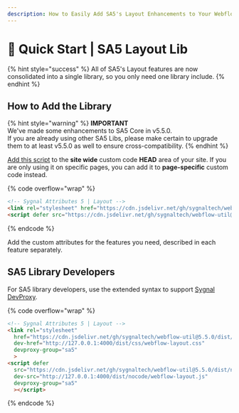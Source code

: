 ```yaml
---
description: How to Easily Add SA5's Layout Enhancements to Your Webflow Site
---
```


# 🚀 Quick Start | SA5 Layout Lib

{% hint style="success" %}
All of SA5's Layout features are now consolidated into a single library, so you only need one library include.&#x20;
{% endhint %}

## How to Add the Library  <a href="#step-1---add-the-library" id="step-1---add-the-library"></a>

{% hint style="warning" %}
**IMPORTANT** \
We've made some enhancements to SA5 Core in v5.5.0. \
If you are already using other SA5 Libs, please make certain to upgrade them to at least v5.5.0 as well to ensure cross-compatibility.&#x20;
{% endhint %}

[Add this script](../overview/how-to-add-custom-code.md) to the **site wide** custom code **HEAD** area of your site. If you are only using it on specific pages, you can add it to **page-specific** custom code instead.

{% code overflow="wrap" %}
```html
<!-- Sygnal Attributes 5 | Layout --> 
<link rel="stylesheet" href="https://cdn.jsdelivr.net/gh/sygnaltech/webflow-util@5.5.0/dist/css/webflow-layout.css"> 
<script defer src="https://cdn.jsdelivr.net/gh/sygnaltech/webflow-util@5.5.0/dist/nocode/webflow-layout.js"></script>
```
{% endcode %}

Add the custom attributes for the features you need, described in each feature separately. &#x20;

## SA5 Library Developers

For SA5 library developers, use the extended syntax to support [Sygnal DevProxy](https://engine.sygnal.com/devproxy).&#x20;

{% code overflow="wrap" %}
```html
<!-- Sygnal Attributes 5 | Layout --> 
<link rel="stylesheet" 
  href="https://cdn.jsdelivr.net/gh/sygnaltech/webflow-util@5.5.0/dist/css/webflow-layout.css"
  dev-href="http://127.0.0.1:4000/dist/css/webflow-layout.css"
  devproxy-group="sa5"
  > 
<script defer 
  src="https://cdn.jsdelivr.net/gh/sygnaltech/webflow-util@5.5.0/dist/nocode/webflow-layout.js" 
  dev-src="http://127.0.0.1:4000/dist/nocode/webflow-layout.js"
  devproxy-group="sa5"
  ></script>
```
{% endcode %}















